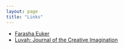 ```yaml
---
layout: page
title: "Links"
---
```


* [Farasha Euker](http://outwit.ch)
* [Luvah: Journal of the Creative Imagination](http://luvah.org/)

